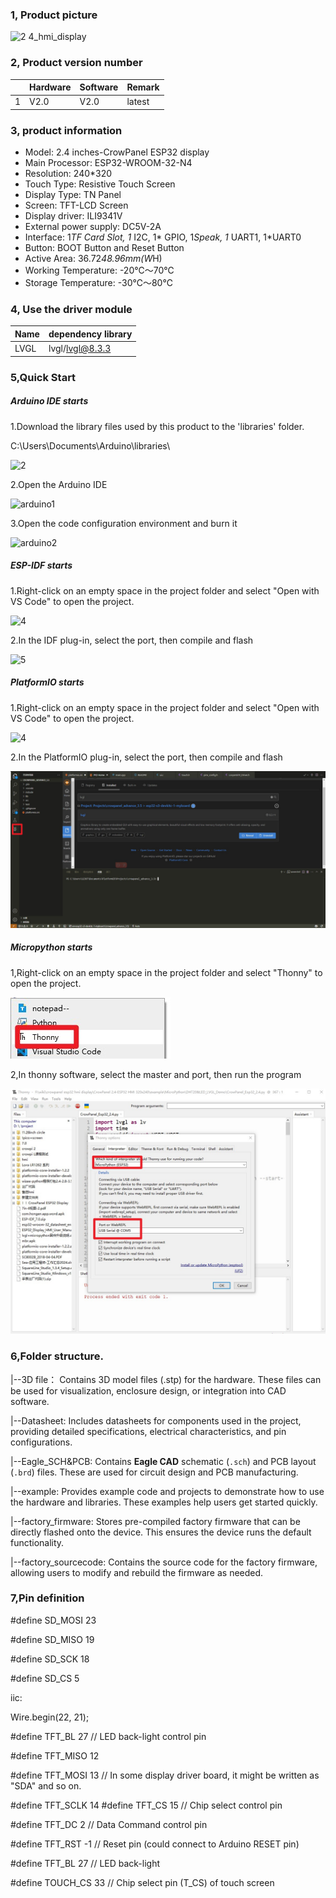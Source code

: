 ### 1, Product picture

![2 4_hmi_display](https://github.com/user-attachments/assets/9a3e3216-009b-40fb-80df-afd17b909d3a)

### 2, Product version number

|      | Hardware | Software | Remark |
| ---- | -------- | -------- | ------ |
| 1    | V2.0     | V2.0     | latest |

### 3, product information

- Model: 2.4 inches-CrowPanel ESP32 display
- Main Processor: ESP32-WROOM-32-N4
- Resolution: 240*320
- Touch Type: Resistive Touch Screen
- Display Type: TN Panel
- Screen: TFT-LCD Screen
- Display driver: ILI9341V
- External power supply: DC5V-2A
- Interface: 1*TF Card Slot, 1* I2C, 1* GPIO, 1*Speak, 1* UART1, 1*UART0
- Button: BOOT Button and Reset Button
- Active Area: 36.72*48.96mm(W*H)
- Working Temperature: -20℃～70℃
- Storage Temperature: -30℃～80℃

### 4, Use the driver module

| Name | dependency library |
| ---- | ------------------ |
| LVGL | lvgl/lvgl@8.3.3    |

### 5,Quick Start

##### Arduino IDE starts

1.Download the library files used by this product to the 'libraries' folder.

C:\Users\Documents\Arduino\libraries\

![2](https://github.com/user-attachments/assets/86c568bb-3921-4a07-ae91-62d7ce752e50)



2.Open the Arduino IDE

![arduino1](https://github.com/user-attachments/assets/53a44b6e-cf7e-4a7d-8f2d-00c37cb20729)



3.Open the code configuration environment and burn it

![arduino2](https://github.com/user-attachments/assets/e478382b-985e-492d-ab27-11ebc96a9724)



##### ESP-IDF starts

1.Right-click on an empty space in the project folder and select "Open with VS Code" to open the project.



![4](https://github.com/user-attachments/assets/a842ad62-ed8b-49c0-bfda-ee39102da467)

2.In the IDF plug-in, select the port, then compile and flash

![5](https://github.com/user-attachments/assets/76b6182f-0998-4496-920d-d262a5142df3)



##### PlatformIO starts

1.Right-click on an empty space in the project folder and select "Open with VS Code" to open the project.

![4](https://github.com/user-attachments/assets/a842ad62-ed8b-49c0-bfda-ee39102da467)

2.In the PlatformIO plug-in, select the port, then compile and flash

![platformIO](./platformIO.jpg)

##### Micropython starts

1,Right-click on an empty space in the project folder and select "Thonny" to open the project.

![thonny](./thonny.jpg)

2,In thonny software, select the master and port, then run the program

![thonny2](./thonny2.jpg)

### 6,Folder structure.

|--3D file： Contains 3D model files (.stp) for the hardware. These files can be used for visualization, enclosure design, or integration into CAD software.

|--Datasheet: Includes datasheets for components used in the project, providing detailed specifications, electrical characteristics, and pin configurations.

|--Eagle_SCH&PCB: Contains **Eagle CAD** schematic (`.sch`) and PCB layout (`.brd`) files. These are used for circuit design and PCB manufacturing.

|--example: Provides example code and projects to demonstrate how to use the hardware and libraries. These examples help users get started quickly.

|--factory_firmware: Stores pre-compiled factory firmware that can be directly flashed onto the device. This ensures the device runs the default functionality.

|--factory_sourcecode: Contains the source code for the factory firmware, allowing users to modify and rebuild the firmware as needed.

### 7,Pin definition

#define SD_MOSI 23

#define SD_MISO 19

#define SD_SCK 18

#define SD_CS 5


iic:

  Wire.begin(22, 21);

\#define TFT_BL   27            // LED back-light control pin

#define TFT_MISO 12 

#define TFT_MOSI 13 // In some display driver board, it might be written as "SDA" and so on. 

#define TFT_SCLK 14 #define TFT_CS   15  // Chip select control pin 

#define TFT_DC   2  // Data Command control pin 

#define TFT_RST  -1  // Reset pin (could connect to Arduino RESET pin) 

#define TFT_BL   27  // LED back-light 

#define TOUCH_CS 33     // Chip select pin (T_CS) of touch screen
